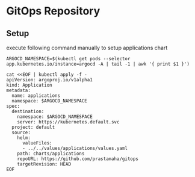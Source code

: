 # GitOps Repository

## Setup

execute following command manually to setup applications chart

```
ARGOCD_NAMESPACE=$(kubectl get pods --selector app.kubernetes.io/instance=argocd -A | tail -1 | awk '{ print $1 }')
```

```
cat <<EOF | kubectl apply -f -
apiVersion: argoproj.io/v1alpha1
kind: Application
metadata:
  name: applications
  namespace: $ARGOCD_NAMESPACE
spec:
  destination:
    namespace: $ARGOCD_NAMESPACE
    server: https://kubernetes.default.svc
  project: default
  source:
    helm:
      valueFiles:
      - ../../values/applications/values.yaml
    path: charts/applications
    repoURL: https://github.com/prastamaha/gitops
    targetRevision: HEAD
EOF
```
